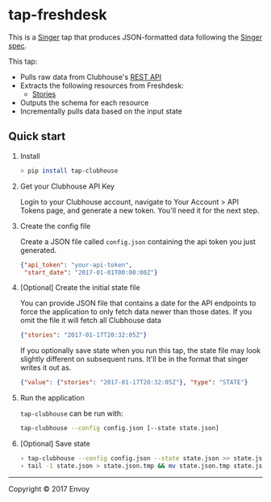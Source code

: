 # tap-freshdesk

This is a [Singer](https://singer.io) tap that produces JSON-formatted data following the [Singer spec](https://github.com/singer-io/getting-started/blob/master/SPEC.md).

This tap:
- Pulls raw data from Clubhouse's [REST API](https://clubhouse.io/api/v1/)
- Extracts the following resources from Freshdesk:
  - [Stories](https://clubhouse.io/api/v1/#stories)
- Outputs the schema for each resource
- Incrementally pulls data based on the input state


## Quick start

1. Install

    ```bash
    > pip install tap-clubhouse
    ```

2. Get your Clubhouse API Key

    Login to your Clubhouse account, navigate to Your Account > API Tokens
    page, and generate a new token. You'll need it for the next step.

3. Create the config file

    Create a JSON file called `config.json` containing the api token you just generated.

    ```json
    {"api_token": "your-api-token",
     "start_date": "2017-01-01T00:00:00Z"}
    ```

4. [Optional] Create the initial state file

    You can provide JSON file that contains a date for the API endpoints
    to force the application to only fetch data newer than those dates.
    If you omit the file it will fetch all Clubhouse data

    ```json
    {"stories": "2017-01-17T20:32:05Z"}
    ```

    If you optionally save state when you run this tap, the state file
    may look slightly different on subsequent runs. It'll be in the format
    that singer writes it out as.

    ```json
    {"value": {"stories": "2017-01-17T20:32:05Z"}, "type": "STATE"}
    ```

5. Run the application

    `tap-clubhouse` can be run with:

    ```bash
    tap-clubhouse --config config.json [--state state.json]
    ```

6. [Optional] Save state

    ```bash
    › tap-clubhouse --config config.json --state state.json >> state.json
    › tail -1 state.json > state.json.tmp && mv state.json.tmp state.json
    ```

---

Copyright &copy; 2017 Envoy
